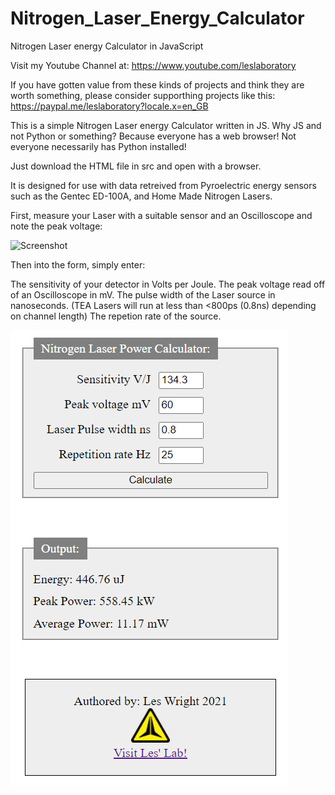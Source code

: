 # Nitrogen_Laser_Energy_Calculator
Nitrogen Laser energy Calculator in JavaScript

Visit my Youtube Channel at: https://www.youtube.com/leslaboratory

If you have gotten value from these kinds of projects and think they are worth something, please consider supporthing projects like this: https://paypal.me/leslaboratory?locale.x=en_GB

This is a simple Nitrogen Laser energy Calculator written in JS. 
Why JS and not Python or something? Because everyone has a web browser! Not everyone necessarily has Python installed!

Just download the HTML file in src and open with a browser.

It is designed for use with data retreived from Pyroelectric energy sensors such  as the Gentec ED-100A, and Home Made Nitrogen Lasers.

First, measure your Laser with a suitable sensor and an Oscilloscope and note the peak voltage:

![Screenshot](scope.png)

Then into the form, simply enter:

The sensitivity of your detector in Volts per Joule. 
The peak voltage read off of an Oscilloscope in mV.
The pulse width of the Laser source in nanoseconds. (TEA Lasers will run at less than <800ps (0.8ns) depending on channel length)
The repetion rate of the source.


![Screenshot](screenshot-app.png)


